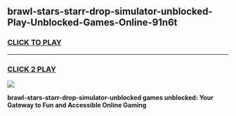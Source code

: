 
## brawl-stars-starr-drop-simulator-unblocked-Play-Unblocked-Games-Online-91n6t
<h3>
<a href="https://premium76.site?title=brawl-stars-starr-drop-simulator-unblocked&ref=25A">CLICK TO PLAY</a></h3>
<hr>

<h3>
<a href="https://premium76.site?title=brawl-stars-starr-drop-simulator-unblocked&ref=25A">CLICK 2 PLAY</a>
  
</h3>

<a href="https://premium76.site?title=brawl-stars-starr-drop-simulator-unblocked&ref=25A"><img src="https://clearcache.store/games.png"></a>


**brawl-stars-starr-drop-simulator-unblocked games unblocked: Your Gateway to Fun and Accessible Online Gaming**
